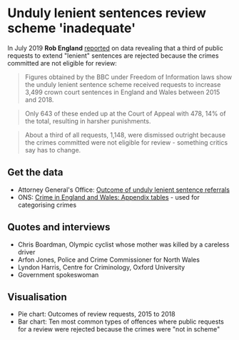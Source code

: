 # Unduly lenient sentences review scheme 'inadequate'

In July 2019 **Rob England** [reported](https://www.bbc.co.uk/news/uk-47879288) on data revealing that a third of public requests to extend "lenient" sentences are rejected because the crimes committed are not eligible for review:

> Figures obtained by the BBC under Freedom of Information laws show the unduly lenient sentence scheme received requests to increase 3,499 crown court sentences in England and Wales between 2015 and 2018.

> Only 643 of these ended up at the Court of Appeal with 478, 14% of the total, resulting in harsher punishments.

> About a third of all requests, 1,148, were dismissed outright because the crimes committed were not eligible for review - something critics say has to change.

## Get the data

* Attorney General's Office: [Outcome of unduly lenient sentence referrals](https://www.gov.uk/government/statistical-data-sets/outcome-of-unduly-lenient-sentence-referrals)
* ONS: [Crime in England and Wales: Appendix tables](https://www.ons.gov.uk/peoplepopulationandcommunity/crimeandjustice/datasets/crimeinenglandandwalesappendixtables) - used for categorising crimes

## Quotes and interviews

* Chris Boardman, Olympic cyclist whose mother was killed by a careless driver
* Arfon Jones, Police and Crime Commissioner for North Wales
* Lyndon Harris, Centre for Criminology, Oxford University
* Government spokeswoman

## Visualisation

* Pie chart: Outcomes of review requests, 2015 to 2018
* Bar chart: Ten most common types of offences where public requests for a review were rejected because the crimes were "not in scheme"







